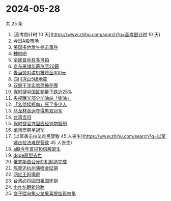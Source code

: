 # 2024-05-28

共 25 条

<!-- BEGIN -->
<!-- 最后更新时间 Tue May 28 2024 23:09:32 GMT+0800 (China Standard Time) -->

1. [高考倒计时 10 天](https://www.zhihu.com/search?q=高考倒计时 10 天)
1. [今日A股市场](https://www.zhihu.com/search?q=今日A股市场)
1. [美国多地发生枪击事件](https://www.zhihu.com/search?q=美国多地发生枪击事件)
1. [种地吧](https://www.zhihu.com/search?q=种地吧)
1. [全民皆兵有多可怕](https://www.zhihu.com/search?q=全民皆兵有多可怕)
1. [京东采销年薪涨至20薪](https://www.zhihu.com/search?q=京东采销年薪涨至20薪)
1. [麦当劳对讲机被炒至300元](https://www.zhihu.com/search?q=麦当劳对讲机被炒至300元)
1. [四川凉山5级地震](https://www.zhihu.com/search?q=四川凉山5级地震)
1. [双缝干涉实验恐怖在哪](https://www.zhihu.com/search?q=双缝干涉实验恐怖在哪)
1. [保时捷中国区销量下跌近25%](https://www.zhihu.com/search?q=保时捷中国区销量下跌近25%)
1. [央视曝光部分加油站「偷油」](https://www.zhihu.com/search?q=央视曝光部分加油站「偷油」)
1. [「名侦探柯南」死了多少人](https://www.zhihu.com/search?q=「名侦探柯南」死了多少人)
1. [马龙林高远夺得男双冠军](https://www.zhihu.com/search?q=马龙林高远夺得男双冠军)
1. [台湾当归](https://www.zhihu.com/search?q=台湾当归)
1. [保时捷官方回应经销商抵制](https://www.zhihu.com/search?q=保时捷官方回应经销商抵制)
1. [梁靖崑男单冠军](https://www.zhihu.com/search?q=梁靖崑男单冠军)
1. [以军袭击拉法难民营致 45
   人丧生](https://www.zhihu.com/search?q=以军袭击拉法难民营致 45 人丧生)
1. [a股今年首只10倍股诞生](https://www.zhihu.com/search?q=a股今年首只10倍股诞生)
1. [doge原型去世](https://www.zhihu.com/search?q=doge原型去世)
1. [俄罗斯首台光刻机制造完成](https://www.zhihu.com/search?q=俄罗斯首台光刻机制造完成)
1. [陈奕迅杭州演唱会延期](https://www.zhihu.com/search?q=陈奕迅杭州演唱会延期)
1. [网红王妈塌房](https://www.zhihu.com/search?q=网红王妈塌房)
1. [台湾必将回归祖国怀抱](https://www.zhihu.com/search?q=台湾必将回归祖国怀抱)
1. [小作坊翻新轮胎](https://www.zhihu.com/search?q=小作坊翻新轮胎)
1. [女子喂乌龟火龙果喜提炫彩神龟](https://www.zhihu.com/search?q=女子喂乌龟火龙果喜提炫彩神龟)

<!-- END -->
